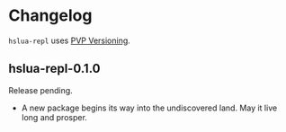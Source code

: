 # Changelog

`hslua-repl` uses [PVP Versioning](https://pvp.haskell.org).

## hslua-repl-0.1.0

Release pending.

-   A new package begins its way into the undiscovered land. May
    it live long and prosper.

  [PVP Versioning]: https://pvp.haskell.org

